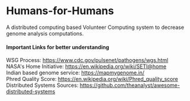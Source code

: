 # Humans-for-Humans
A distributed computing based Volunteer Computing system to decrease genome analysis computations.

#### Important Links for better understanding

WSG Process: https://www.cdc.gov/pulsenet/pathogens/wgs.html  
NASA's Home Initiative: https://en.wikipedia.org/wiki/SETI@home  
Indian based genome service: https://mapmygenome.in/  
Phred Quality Score: https://en.wikipedia.org/wiki/Phred_quality_score  
Distributed Systems Sources: https://github.com/theanalyst/awesome-distributed-systems
